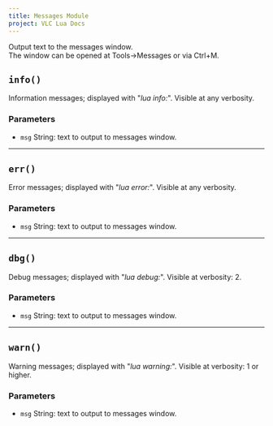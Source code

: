 ```yaml
---
title: Messages Module
project: VLC Lua Docs
---
```

Output text to the messages window.  
The window can be opened at Tools->Messages or via Ctrl+M.


## `info()`
Information messages; displayed with "_lua info:_". Visible at any verbosity.

### Parameters
- `msg` String: text to output to messages window.

----
## `err()`
Error messages; displayed with "_lua error:_". Visible at any verbosity.

### Parameters
- `msg` String: text to output to messages window.

----
## `dbg()`
Debug messages; displayed with "_lua debug:_". Visible at verbosity: 2.

### Parameters
- `msg` String: text to output to messages window.

----
## `warn()`
Warning messages; displayed with "_lua warning:_". Visible at verbosity: 1 or higher.

### Parameters
- `msg` String: text to output to messages window.
